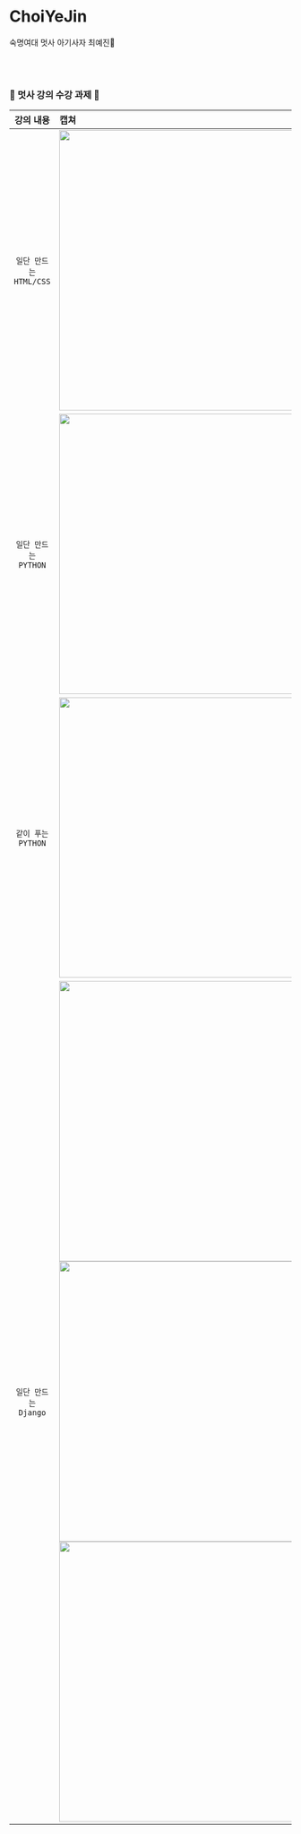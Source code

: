 # ChoiYeJin
숙명여대 멋사 아기사자 최예진🦁

<br><br>
### 🦁 멋사 강의 수강 과제 🦁

| 강의 내용 | 캡쳐 | 
|:------:|:------|
|`일단 만드는 HTML/CSS`|<img width="500" src="https://user-images.githubusercontent.com/98384956/175445989-cd0f8061-3df6-40c0-96e0-53ec04434253.jpg">| 
|`일단 만드는 PYTHON`|<img width="500" src="https://user-images.githubusercontent.com/98384956/175446050-5e71931b-964f-4e40-a588-f7cf450f213d.jpg">| 
|`같이 푸는 PYTHON`|<img width="500" src="https://user-images.githubusercontent.com/98384956/175446085-827ea03b-9259-440b-a1d3-db7c323ad9f5.jpg">| 
|`일단 만드는 Django`|<img width="500" src="https://user-images.githubusercontent.com/98384956/175446129-03ebd43c-137a-4f3c-97d3-1c2403b02b19.jpg"><br><img width="500" src="https://user-images.githubusercontent.com/98384956/176999684-61a256fe-4d3a-4b76-8e08-78e33fe4ff50.jpg"><br><img width="500" src="https://user-images.githubusercontent.com/98384956/178264486-1ac05218-9ee8-4f77-ada3-f3d3a9345107.jpg">| 
